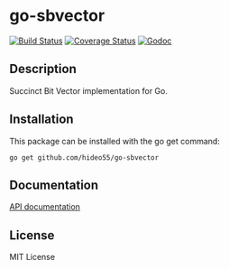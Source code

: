 go-sbvector
===========

[![Build Status](https://travis-ci.org/hideo55/go-sbvector.svg?branch=master)](https://travis-ci.org/hideo55/go-sbvector)
[![Coverage Status](https://coveralls.io/repos/hideo55/go-sbvector/badge.svg?branch=master)](https://coveralls.io/r/hideo55/go-sbvector?branch=master)
[![Godoc](https://godoc.org/github.com/hideo55/go-sbvector?status.png)](https://godoc.org/github.com/hideo55/go-sbvector)

Description
------------

Succinct Bit Vector implementation for Go.

Installation
------------

This package can be installed with the go get command:

    go get github.com/hideo55/go-sbvector

Documentation
-------------

[API documentation](http://godoc.org/github.com/hideo55/go-sbvector)

License
-----------

MIT License

